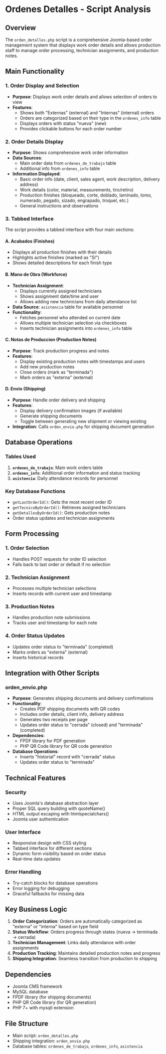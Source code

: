 # Ordenes Detalles - Script Analysis

## Overview
The `orden_detalles.php` script is a comprehensive Joomla-based order management system that displays work order details and allows production staff to manage order processing, technician assignments, and production notes.

## Main Functionality

### 1. Order Display and Selection
- **Purpose**: Displays work order details and allows selection of orders to view
- **Features**:
  - Shows both "Externas" (external) and "Internas" (internal) orders
  - Orders are categorized based on their type in the `ordenes_info` table
  - Displays orders with status "nueva" (new)
  - Provides clickable buttons for each order number

### 2. Order Details Display
- **Purpose**: Shows comprehensive work order information
- **Data Sources**: 
  - Main order data from `ordenes_de_trabajo` table
  - Additional info from `ordenes_info` table
- **Information Displayed**:
  - Basic order info (date, client, sales agent, work description, delivery address)
  - Work details (color, material, measurements, tiro/retiro)
  - Production finishes (bloqueado, corte, doblado, laminado, lomo, numerado, pegado, sizado, engrapado, troquel, etc.)
  - General instructions and observations

### 3. Tabbed Interface
The script provides a tabbed interface with four main sections:

#### A. Acabados (Finishes)
- Displays all production finishes with their details
- Highlights active finishes (marked as "SI")
- Shows detailed descriptions for each finish type

#### B. Mano de Obra (Workforce)
- **Technician Assignment**:
  - Displays currently assigned technicians
  - Shows assignment date/time and user
  - Allows adding new technicians from daily attendance list
- **Data Source**: `asistencia` table for available personnel
- **Functionality**: 
  - Fetches personnel who attended on current date
  - Allows multiple technician selection via checkboxes
  - Inserts technician assignments into `ordenes_info` table

#### C. Notas de Produccion (Production Notes)
- **Purpose**: Track production progress and notes
- **Features**:
  - Display existing production notes with timestamps and users
  - Add new production notes
  - Close orders (mark as "terminada")
  - Mark orders as "externa" (external)

#### D. Envio (Shipping)
- **Purpose**: Handle order delivery and shipping
- **Features**:
  - Display delivery confirmation images (if available)
  - Generate shipping documents
  - Toggle between generating new shipment or viewing existing
- **Integration**: Calls `orden_envio.php` for shipping document generation

## Database Operations

### Tables Used
1. **`ordenes_de_trabajo`**: Main work orders table
2. **`ordenes_info`**: Additional order information and status tracking
3. **`asistencia`**: Daily attendance records for personnel

### Key Database Functions
- `getLastOrderId()`: Gets the most recent order ID
- `getTecnicoByOrderId()`: Retrieves assigned technicians
- `getDetallesByOrderId()`: Gets production notes
- Order status updates and technician assignments

## Form Processing

### 1. Order Selection
- Handles POST requests for order ID selection
- Falls back to last order or default if no selection

### 2. Technician Assignment
- Processes multiple technician selections
- Inserts records with current user and timestamp

### 3. Production Notes
- Handles production note submissions
- Tracks user and timestamp for each note

### 4. Order Status Updates
- Updates order status to "terminada" (completed)
- Marks orders as "externa" (external)
- Inserts historical records

## Integration with Other Scripts

### orden_envio.php
- **Purpose**: Generates shipping documents and delivery confirmations
- **Functionality**:
  - Creates PDF shipping documents with QR codes
  - Includes order details, client info, delivery address
  - Generates two receipts per page
  - Updates order status to "cerrada" (closed) and "terminada" (completed)
- **Dependencies**: 
  - FPDF library for PDF generation
  - PHP QR Code library for QR code generation
- **Database Operations**:
  - Inserts "historial" record with "cerrada" status
  - Updates order status to "terminada"

## Technical Features

### Security
- Uses Joomla's database abstraction layer
- Proper SQL query building with quoteName()
- HTML output escaping with htmlspecialchars()
- Joomla user authentication

### User Interface
- Responsive design with CSS styling
- Tabbed interface for different sections
- Dynamic form visibility based on order status
- Real-time data updates

### Error Handling
- Try-catch blocks for database operations
- Error logging for debugging
- Graceful fallbacks for missing data

## Key Business Logic

1. **Order Categorization**: Orders are automatically categorized as "externa" or "interna" based on type field
2. **Status Workflow**: Orders progress through states (nueva → terminada → cerrada)
3. **Technician Management**: Links daily attendance with order assignments
4. **Production Tracking**: Maintains detailed production notes and progress
5. **Shipping Integration**: Seamless transition from production to shipping

## Dependencies
- Joomla CMS framework
- MySQL database
- FPDF library (for shipping documents)
- PHP QR Code library (for QR generation)
- PHP 7+ with mysqli extension

## File Structure
- Main script: `orden_detalles.php`
- Shipping integration: `orden_envio.php`
- Database tables: `ordenes_de_trabajo`, `ordenes_info`, `asistencia`
